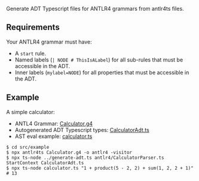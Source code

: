 Generate ADT Typescript files for ANTLR4 grammars from antlr4ts files.

## Requirements

Your ANTLR4 grammar must have:

-   A `start` rule.
-   Named labels (`| NODE # ThisIsALabel`) for all sub-rules that must be accessible in the ADT.
-   Inner labels (`mylabel=NODE`) for all properties that must be accessible in the ADT.

## Example

A simple calculator:

-   ANTL4 Grammar: [Calculator.g4](src/example/Calculator.g4)
-   Autogenerated ADT Typescript types: [CalculatorAdt.ts](src/example/CalculatorAdt.ts)
-   AST eval example: [calculator.ts](src/example/calculator.ts)

```shell
$ cd src/example
$ npx antlr4ts Calculator.g4 -o antlr4 -visitor
$ npx ts-node ../generate-adt.ts antlr4/CalculatorParser.ts StartContext CalculatorAdt.ts
$ npx ts-node calculator.ts "1 + product(5 - 2, 2) + sum(1, 2, 2 + 1)"
# 13
```
